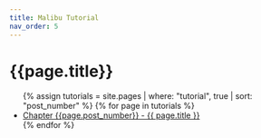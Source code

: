 ```yaml
---
title: Malibu Tutorial
nav_order: 5
---
```

# {{page.title}}

<ul>
  {% assign tutorials = site.pages | where: "tutorial", true | sort: "post_number" %}
  {% for page in tutorials %}
    <li>
      <a href="{{ page.url | absolute_url }}">Chapter {{page.post_number}} - {{ page.title }}</a>
    </li>
  {% endfor %}
</ul>

